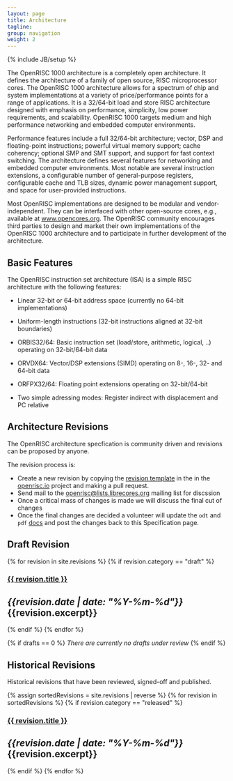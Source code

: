 ```yaml
---
layout: page
title: Architecture
tagline: 
group: navigation
weight: 2
---
```

{% include JB/setup %}

The OpenRISC 1000 architecture is a completely open architecture. It
defines the architecture of a family of open source, RISC
microprocessor cores. The OpenRISC 1000 architecture allows for a
spectrum of chip and system implementations at a variety of
price/performance points for a range of applications. It is a
32/64-bit load and store RISC architecture designed with emphasis on
performance, simplicity, low power requirements, and scalability.
OpenRISC 1000 targets medium and high performance networking and
embedded computer environments.

Performance features include a full 32/64-bit architecture; vector,
DSP and floating-point instructions; powerful virtual memory support;
cache coherency; optional SMP and SMT support, and support for fast
context switching. The architecture defines several features for
networking and embedded computer environments. Most notable are
several instruction extensions, a configurable number of
general-purpose registers, configurable cache and TLB sizes, dynamic
power management support, and space for user-provided instructions.

Most OpenRISC implementations are designed to be modular and
vendor-independent. They can be interfaced with other open-source
cores, e.g., available at www.opencores.org. The OpenRISC community
encourages third parties to design and market their own
implementations of the OpenRISC 1000 architecture and to participate
in further development of the architecture.

## Basic Features

The OpenRISC instruction set architecture (ISA) is a simple RISC
architecture with the following features:

 - Linear 32-bit or 64-bit address space (currently no 64-bit
   implementations)

 - Uniform-length instructions (32-bit instructions aligned at 32-bit
   boundaries)

 - ORBIS32/64: Basic instruction set (load/store, arithmetic, logical,
   ..) operating on 32-bit/64-bit data

 - ORVDX64: Vector/DSP extensions (SIMD) operating on 8-, 16-, 32- and
   64-bit data

 - ORFPX32/64: Floating point extensions operating on 32-bit/64-bit

 - Two simple adressing modes: Register indirect with displacement and
   PC relative

## Architecture Revisions

The OpenRISC architecture specfication is community driven and revisions
can be proposed by anyone.

The revision process is:

 - Create a new revision by copying the [revision template](/revisions/template) in the
   in the [openrisc.io](https://github.com/openrisc/openrisc.github.io) project and making
   a pull request.
 - Send mail to the <openrisc@lists.librecores.org> mailing list for discssion
 - Once a critical mass of changes is made we will discuss the final cut of changes
 - Once the final changes are decided a volunteer will update the `odt` and `pdf` 
   [docs](https://github.com/openrisc/doc) and post the changes back to this Specification 
   page.

## Draft Revision

{% for revision in site.revisions %}
  {% if revision.category == "draft" %}
<!-- {% increment drafts %} -->
### [{{ revision.title }}]({{revision.url}})
*{{revision.date | date: "%Y-%m-%d"}}*
{{revision.excerpt}}
---
  {% endif %}
{% endfor %}

{% if drafts == 0 %}
*There are currently no drafts under review*
{% endif %}

## Historical Revisions

Historical revisions that have been reviewed, signed-off and published.

{% assign sortedRevisions = site.revisions | reverse %}
{% for revision in sortedRevisions %}
  {% if revision.category == "released" %}
### [{{ revision.title }}]({{revision.url}})
*{{revision.date | date: "%Y-%m-%d"}}*  
{{revision.excerpt}}
---
  {% endif %}
{% endfor %}
